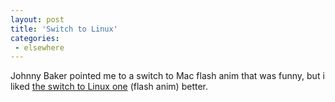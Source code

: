 ```yaml
---
layout: post
title: 'Switch to Linux'
categories:
 - elsewhere
---
```


Johnny Baker pointed me to a switch to Mac flash anim that was funny, but i liked <a href="http://www.ubergeek.tv/switchlinux/">the switch to Linux one</a> (flash anim) better.


